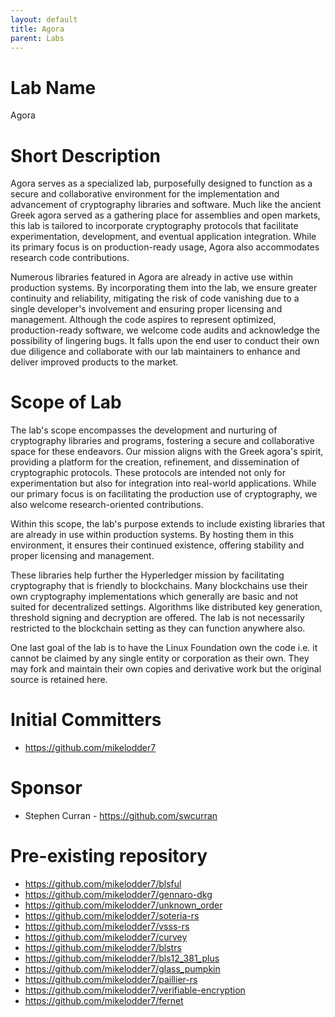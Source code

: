 ```yaml
---
layout: default
title: Agora
parent: Labs
---
```

# Lab Name
Agora

# Short Description
Agora serves as a specialized lab, purposefully designed to function as a secure and collaborative environment for the 
implementation and advancement of cryptography libraries and software. 
Much like the ancient Greek agora served as a gathering place for assemblies and open markets, this lab is tailored 
to incorporate cryptography protocols that facilitate experimentation, development, and eventual application integration. 
While its primary focus is on production-ready usage, Agora also accommodates research code contributions.

Numerous libraries featured in Agora are already in active use within production systems. 
By incorporating them into the lab, we ensure greater continuity and reliability, 
mitigating the risk of code vanishing due to a single developer's involvement and ensuring proper licensing and management. 
Although the code aspires to represent optimized, production-ready software, we welcome code audits and acknowledge the possibility of lingering bugs. 
It falls upon the end user to conduct their own due diligence and collaborate with our lab maintainers to enhance and deliver improved products to the market.

# Scope of Lab
The lab's scope encompasses the development and nurturing of cryptography libraries and programs, fostering a secure and collaborative space for these endeavors. Our mission aligns with the Greek agora's spirit, providing a platform for the creation, refinement, and dissemination of cryptographic protocols. These protocols are intended not only for experimentation but also for integration into real-world applications. While our primary focus is on facilitating the production use of cryptography, we also welcome research-oriented contributions.

Within this scope, the lab's purpose extends to include existing libraries that are already in use within production systems. 
By hosting them in this environment, it ensures their continued existence, offering stability and proper licensing and management. 

These libraries help further the Hyperledger mission by facilitating cryptography that is friendly to blockchains.
Many blockchains use their own cryptography implementations which generally are basic and not suited for decentralized
settings. Algorithms like distributed key generation, threshold signing and decryption are offered. The lab is not
necessarily restricted to the blockchain setting as they can function anywhere also.

One last goal of the lab is to have the Linux Foundation own the code i.e. it cannot be claimed by any single entity or
corporation as their own. They may fork and maintain their own copies and derivative work but the original source
is retained here.

# Initial Committers
- https://github.com/mikelodder7

# Sponsor
- Stephen Curran - https://github.com/swcurran

# Pre-existing repository
- https://github.com/mikelodder7/blsful
- https://github.com/mikelodder7/gennaro-dkg
- https://github.com/mikelodder7/unknown_order
- https://github.com/mikelodder7/soteria-rs
- https://github.com/mikelodder7/vsss-rs
- https://github.com/mikelodder7/curvey
- https://github.com/mikelodder7/blstrs
- https://github.com/mikelodder7/bls12_381_plus
- https://github.com/mikelodder7/glass_pumpkin
- https://github.com/mikelodder7/paillier-rs
- https://github.com/mikelodder7/verifiable-encryption
- https://github.com/mikelodder7/fernet
